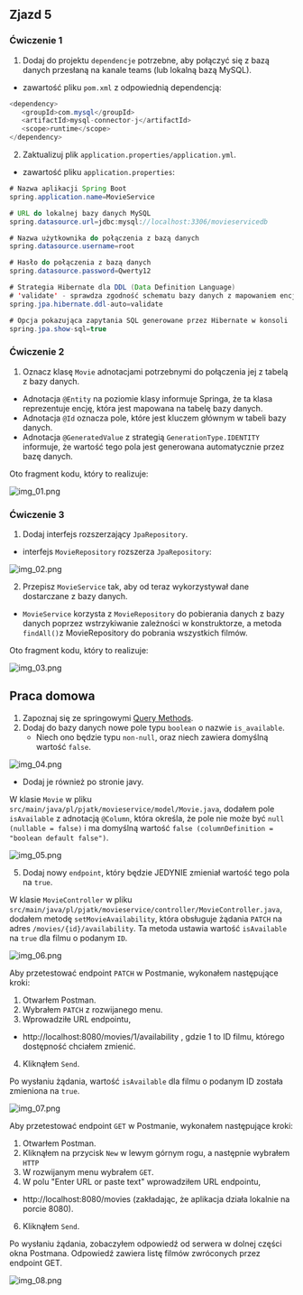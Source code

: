 ## Zjazd 5 

### Ćwiczenie 1 
1. Dodaj do projektu `dependencje` potrzebne, aby połączyć się z bazą danych przesłaną na kanale teams
(lub lokalną bazą MySQL).

- zawartość pliku `pom.xml` z odpowiednią dependencją:
```java
<dependency>
   <groupId>com.mysql</groupId>
   <artifactId>mysql-connector-j</artifactId>
   <scope>runtime</scope>
</dependency>
```

2. Zaktualizuj plik `application.properties/application.yml`.

- zawartość pliku `application.properties`:
```java
# Nazwa aplikacji Spring Boot
spring.application.name=MovieService

# URL do lokalnej bazy danych MySQL
spring.datasource.url=jdbc:mysql://localhost:3306/movieservicedb

# Nazwa użytkownika do połączenia z bazą danych
spring.datasource.username=root

# Hasło do połączenia z bazą danych
spring.datasource.password=Qwerty12

# Strategia Hibernate dla DDL (Data Definition Language)
# 'validate' - sprawdza zgodność schematu bazy danych z mapowaniem encji podczas startu
spring.jpa.hibernate.ddl-auto=validate

# Opcja pokazująca zapytania SQL generowane przez Hibernate w konsoli
spring.jpa.show-sql=true
```

### Ćwiczenie 2
1. Oznacz klasę `Movie` adnotacjami potrzebnymi do połączenia jej z tabelą z bazy danych.

- Adnotacja `@Entity` na poziomie klasy informuje Springa, że ta klasa reprezentuje encję, 
która jest mapowana na tabelę bazy danych.  
- Adnotacja `@Id` oznacza pole, które jest kluczem głównym w tabeli bazy danych.  
- Adnotacja `@GeneratedValue` z strategią `GenerationType.IDENTITY` 
informuje, że wartość tego pola jest generowana automatycznie przez bazę danych.  

Oto fragment kodu, który to realizuje:

![img_01.png](img/05/img_01.png)

### Ćwiczenie 3 
1. Dodaj interfejs rozszerzający `JpaRepository`.

- interfejs `MovieRepository` rozszerza `JpaRepository`:

![img_02.png](img/05/img_02.png)

2. Przepisz `MovieService` tak, aby od teraz wykorzystywał dane dostarczane z bazy danych.

- `MovieService` korzysta z `MovieRepository` do pobierania danych z bazy danych 
poprzez wstrzykiwanie zależności w konstruktorze, a metoda `findAll()`z MovieRepository 
do pobrania wszystkich filmów. 

Oto fragment kodu, który to realizuje:

![img_03.png](img/05/img_03.png)

## Praca domowa
1. Zapoznaj się ze springowymi [Query Methods](https://docs.spring.io/spring-data/jpa/reference/jpa/query-methods.html).
2. Dodaj do bazy danych nowe pole typu `boolean` o nazwie `is_available`.
   - Niech ono będzie typu `non-null`, oraz niech zawiera domyślną wartość `false`.

![img_04.png](img/05/img_04.png)

  - Dodaj je również po stronie javy.

W klasie `Movie` w pliku `src/main/java/pl/pjatk/movieservice/model/Movie.java`, 
dodałem pole `isAvailable` z adnotacją `@Column`, która określa, że pole nie może być `null (nullable = false)` 
i ma domyślną wartość `false (columnDefinition = "boolean default false")`.

![img_05.png](img/05/img_05.png)

5. Dodaj nowy `endpoint`, który będzie JEDYNIE zmieniał wartość tego pola na `true`.

W klasie `MovieController` w pliku `src/main/java/pl/pjatk/movieservice/controller/MovieController.java`, 
dodałem metodę `setMovieAvailability`, która obsługuje żądania `PATCH` na adres `/movies/{id}/availability`. 
Ta metoda ustawia wartość `isAvailable` na `true` dla filmu o podanym `ID`.

![img_06.png](img/05/img_06.png)

Aby przetestować endpoint `PATCH` w Postmanie, wykonałem następujące kroki:  
1. Otwarłem Postman.
2. Wybrałem `PATCH` z rozwijanego menu.
3. Wprowadziłe URL endpointu, 
- http://localhost:8080/movies/1/availability ,
gdzie 1 to ID filmu, którego dostępność chciałem zmienić.

4. Kliknąłem `Send`.

Po wysłaniu żądania, wartość `isAvailable` dla filmu o podanym ID została zmieniona na `true`.

![img_07.png](img/05/img_07.png)

Aby przetestować endpoint `GET` w Postmanie, wykonałem następujące kroki:

1. Otwarłem Postman.
2. Kliknąłem na przycisk `New` w lewym górnym rogu, a następnie wybrałem `HTTP`
4. W rozwijanym menu wybrałem `GET`.
5. W polu "Enter URL or paste text" wprowadziłem URL endpointu, 
- http://localhost:8080/movies (zakładając, że aplikacja działa lokalnie na porcie 8080).
6. Kliknąłem `Send`.

Po wysłaniu żądania, zobaczyłem odpowiedź od serwera w dolnej części okna Postmana. 
Odpowiedź zawiera listę filmów zwróconych przez endpoint GET.

![img_08.png](img/05/img_08.png)
